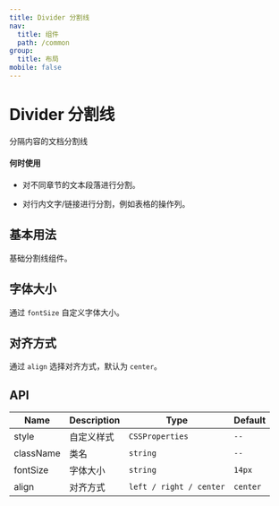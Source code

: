 ```yaml
---
title: Divider 分割线
nav:
  title: 组件
  path: /common
group:
  title: 布局
mobile: false
---
```


# Divider 分割线

<p>分隔内容的文档分割线</p>

#### 何时使用

- 对不同章节的文本段落进行分割。

- 对行内文字/链接进行分割，例如表格的操作列。

## 基本用法

基础分割线组件。

<code src="./demos/index1.tsx"></code>

## 字体大小

通过 `fontSize` 自定义字体大小。

<code src="./demos/index2.tsx"></code>

## 对齐方式

通过 `align` 选择对齐方式，默认为 `center`。

<code src="./demos/index4.tsx"></code>

## API

| Name      | Description | Type                    | Default  |
| --------- | ----------- | ----------------------- | -------- |
| style     | 自定义样式  | `CSSProperties`         | `--`     |
| className | 类名        | `string`                | `--`     |
| fontSize  | 字体大小    | `string`                | `14px`   |
| align     | 对齐方式    | `left / right / center` | `center` |
